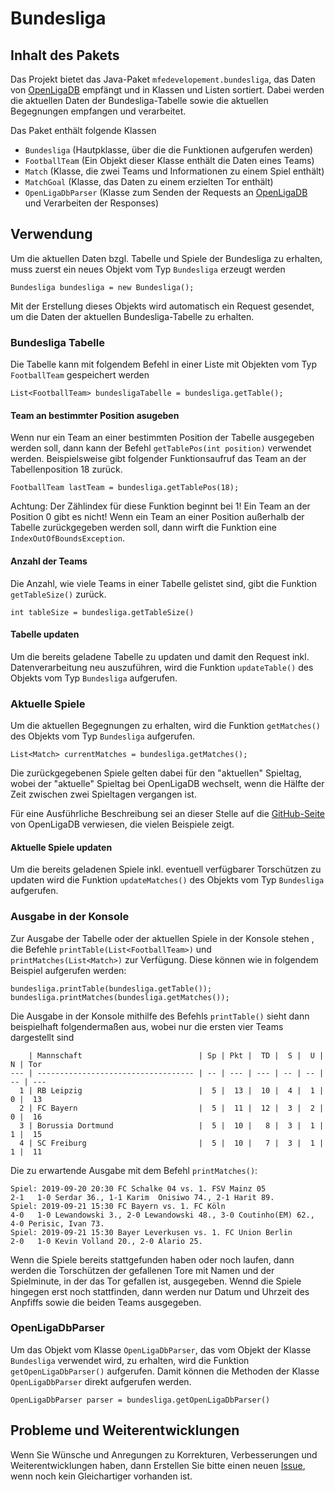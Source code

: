 # Bundesliga

## Inhalt des Pakets
Das Projekt bietet das Java-Paket `mfedevelopement.bundesliga`, das Daten von [OpenLigaDB](https://www.openligadb.de/) empfängt und in Klassen und Listen sortiert. Dabei werden die aktuellen Daten der Bundesliga-Tabelle sowie die aktuellen Begegnungen empfangen und verarbeitet.

Das Paket enthält folgende Klassen
- `Bundesliga` (Hautpklasse, über die die Funktionen aufgerufen werden)
- `FootballTeam` (Ein Objekt dieser Klasse enthält die Daten eines Teams)
- `Match` (Klasse, die zwei Teams und Informationen zu einem Spiel enthält)
- `MatchGoal` (Klasse, das Daten zu einem erzielten Tor enthält)
- `OpenLigaDbParser` (Klasse zum Senden der Requests an [OpenLigaDB](https://www.openligadb.de/) und Verarbeiten der Responses)

## Verwendung
Um die aktuellen Daten bzgl. Tabelle und Spiele der Bundesliga zu erhalten, muss zuerst ein neues Objekt vom Typ `Bundesliga` erzeugt werden
```
Bundesliga bundesliga = new Bundesliga();
```
Mit der Erstellung dieses Objekts wird automatisch ein Request gesendet, um die Daten der aktuellen Bundesliga-Tabelle zu erhalten.

### Bundesliga Tabelle
Die Tabelle kann mit folgendem Befehl in einer Liste mit Objekten vom Typ `FootballTeam` gespeichert werden 
```
List<FootballTeam> bundesligaTabelle = bundesliga.getTable();
```

#### Team an bestimmter Position asugeben
Wenn nur ein Team an einer bestimmten Position der Tabelle ausgegeben werden soll, dann kann der Befehl `getTablePos(int position)` verwendet werden. Beispielsweise gibt folgender Funktionsaufruf das Team an der Tabellenposition 18 zurück. 
```
FootballTeam lastTeam = bundesliga.getTablePos(18);
```
Achtung: Der Zählindex für diese Funktion beginnt bei 1! Ein Team an der Position 0 gibt es nicht!
Wenn ein Team an einer Position außerhalb der Tabelle zurückgegeben werden soll, dann wirft die Funktion eine `IndexOutOfBoundsException`. 

#### Anzahl der Teams 
Die Anzahl, wie viele Teams in einer Tabelle gelistet sind, gibt die Funktion `getTableSize()` zurück.
```
int tableSize = bundesliga.getTableSize()
``` 

#### Tabelle updaten
Um die bereits geladene Tabelle zu updaten und damit den Request inkl. Datenverarbeitung neu auszuführen, wird die Funktion `updateTable()` des Objekts vom Typ `Bundesliga` aufgerufen.


### Aktuelle Spiele
Um die aktuellen Begegnungen zu erhalten, wird die Funktion `getMatches()` des Objekts vom Typ `Bundesliga` aufgerufen.
```
List<Match> currentMatches = bundesliga.getMatches();
```
Die zurückgegebenen Spiele gelten dabei für den "aktuellen" Spieltag, wobei der "aktuelle" Spieltag bei OpenLigaDB wechselt, wenn die Hälfte der Zeit zwischen zwei Spieltagen vergangen ist.

Für eine Ausführliche Beschreibung sei an dieser Stelle auf die [GitHub-Seite](https://github.com/OpenLigaDB/OpenLigaDB-Samples) von OpenLigaDB verwiesen, die vielen Beispiele zeigt.

#### Aktuelle Spiele updaten
Um die bereits geladenen Spiele inkl. eventuell verfügbarer Torschützen zu updaten wird die Funktion `updateMatches()` des Objekts vom Typ `Bundesliga` aufgerufen.

### Ausgabe in der Konsole
Zur Ausgabe der Tabelle oder der aktuellen Spiele in der Konsole stehen , die Befehle `printTable(List<FootballTeam>)` und `printMatches(List<Match>)` zur Verfügung. Diese können wie in folgendem Beispiel aufgerufen werden:
```
bundesliga.printTable(bundesliga.getTable());
bundesliga.printMatches(bundesliga.getMatches());
```

Die Ausgabe in der Konsole mithilfe des Befehls `printTable()` sieht dann beispielhaft folgendermaßen aus, wobei nur die ersten vier Teams dargestellt sind
```
    | Mannschaft                          | Sp | Pkt |  TD |  S |  U |  N | Tor
--- | ----------------------------------- | -- | --- | --- | -- | -- | -- | ---
  1 | RB Leipzig                          |  5 |  13 |  10 |  4 |  1 |  0 |  13
  2 | FC Bayern                           |  5 |  11 |  12 |  3 |  2 |  0 |  16
  3 | Borussia Dortmund                   |  5 |  10 |   8 |  3 |  1 |  1 |  15
  4 | SC Freiburg                         |  5 |  10 |   7 |  3 |  1 |  1 |  11
```

Die zu erwartende Ausgabe mit dem Befehl `printMatches()`:
```
Spiel: 2019-09-20 20:30 FC Schalke 04 vs. 1. FSV Mainz 05       	  2-1	1-0 Serdar 36., 1-1 Karim  Onisiwo 74., 2-1 Harit 89.
Spiel: 2019-09-21 15:30 FC Bayern vs. 1. FC Köln                	  4-0	1-0 Lewandowski 3., 2-0 Lewandowski 48., 3-0 Coutinho(EM) 62., 4-0 Perisic, Ivan 73.
Spiel: 2019-09-21 15:30 Bayer Leverkusen vs. 1. FC Union Berlin 	  2-0	1-0 Kevin Volland 20., 2-0 Alario 25.
```
Wenn die Spiele bereits stattgefunden haben oder noch laufen, dann werden die Torschützen der gefallenen Tore mit Namen und der Spielminute, in der das Tor gefallen ist, ausgegeben.
Wennd die Spiele hingegen erst noch stattfinden, dann werden nur Datum und Uhrzeit des Anpfiffs sowie die beiden Teams ausgegeben.

### OpenLigaDbParser
Um das Objekt vom Klasse `OpenLigaDbParser`, das vom Objekt der Klasse `Bundesliga` verwendet wird, zu erhalten, wird die Funktion `getOpenLigaDbParser()` aufgerufen. Damit können die Methoden der Klasse `OpenLigaDbParser` direkt aufgerufen werden.
```
OpenLigaDbParser parser = bundesliga.getOpenLigaDbParser()
```

## Probleme und Weiterentwicklungen
Wenn Sie Wünsche und Anregungen zu Korrekturen, Verbesserungen und Weiterentwicklungen haben, dann Erstellen Sie bitte einen neuen [Issue](https://github.com/mjferstl/Bundesliga/issues), wenn noch kein Gleichartiger vorhanden ist.